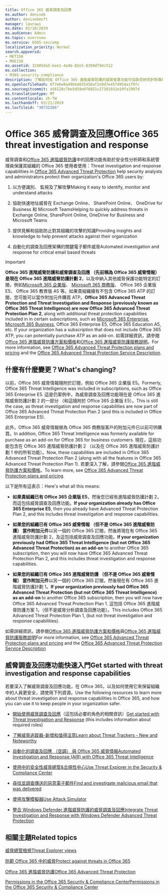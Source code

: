 ```yaml
---
title: Office 365 威脅調查及回應
ms.author: deniseb
author: denisebmsft
manager: laurawi
ms.date: 03/18/2019
ms.audience: Admin
ms.topic: overview
ms.service: O365-seccomp
localization_priority: Normal
search.appverid:
- MET150
- MOE150
ms.assetid: 32405da5-bee1-4a4b-82e5-8399df94c512
ms.collection:
- M365-security-compliance
description: 了解如何在 Office 365 進階威脅防護的威脅智慧功能可協助您研究針對貴組織的潛在威脅、 回應惡意程式碼、 網路釣魚和其他 Office 365 已經偵測出代表您的攻擊，搜尋的威脅指標。
ms.openlocfilehash: 6f7e6e0a49bb4035458af2e9d7e45fd954a1f9fc
ms.sourcegitcommit: a56128c7be5d59e976851c27301031e19fa1997d
ms.translationtype: MT
ms.contentlocale: zh-TW
ms.lasthandoff: 03/21/2019
ms.locfileid: "30732266"
---
```

# <a name="office-365-threat-investigation-and-response"></a><span data-ttu-id="3ebd9-103">Office 365 威脅調查及回應</span><span class="sxs-lookup"><span data-stu-id="3ebd9-103">Office 365 threat investigation and response</span></span>

<span data-ttu-id="3ebd9-104">威脅調查和[Office 365 進階威脅防護](office-365-atp.md)中的回應功能有助於安全性分析師和系統管理員保護其組織的 Office 365 使用者使用：</span><span class="sxs-lookup"><span data-stu-id="3ebd9-104">Threat investigation and response capabilities in [Office 365 Advanced Threat Protection](office-365-atp.md) help security analysts and administrators protect their organization's Office 365 users by:</span></span>
  
1. <span data-ttu-id="3ebd9-105">以方便識別、 監視及了解攻擊</span><span class="sxs-lookup"><span data-stu-id="3ebd9-105">Making it easy to identify, monitor and understand attacks</span></span>
    
2. <span data-ttu-id="3ebd9-106">協助快速地址威脅在 Exchange Online、 SharePoint Online、 OneDrive for Business 和 Microsoft Teams</span><span class="sxs-lookup"><span data-stu-id="3ebd9-106">Helping to quickly address threats in Exchange Online, SharePoint Online, OneDrive for Business and Microsoft Teams</span></span>
    
3. <span data-ttu-id="3ebd9-107">提供見解和協助防止對其組織的攻擊的知識</span><span class="sxs-lookup"><span data-stu-id="3ebd9-107">Providing insights and knowledge to help prevent attacks against their organization</span></span>

4. <span data-ttu-id="3ebd9-108">自動化的調查及回應架構的關鍵電子郵件威脅</span><span class="sxs-lookup"><span data-stu-id="3ebd9-108">Automated investigation and response for critical email based threats</span></span>
    
> [!IMPORTANT]
> <span data-ttu-id="3ebd9-109">**Office 365 進階威脅防護和威脅調查及回應 （先前稱為 Office 365 威脅情報） 是現在 Office 365 進階威脅防護計劃 2**，以及中納入其他威脅保護功能特定的訂閱，例如[Microsoft 365 企業版](https://www.microsoft.com/microsoft-365/enterprise/home)、 [Microsoft 365 商務版](https://www.microsoft.com/microsoft-365/business)、 Office 365 企業版 E5、 Office 365 教育版 A5 等。如果貴組織擁有不包含 Office 365 ATP 的訂閱，您可能可以當作附加元件購買 ATP。</span><span class="sxs-lookup"><span data-stu-id="3ebd9-109">**Office 365 Advanced Threat Protection and Threat Investigation and Response (previously known as Office 365 Threat Intelligence) are now Office 365 Advanced Threat Protection Plan 2**, along with additional threat protection capabilities included in in certain subscriptions, such as [Microsoft 365 Enterprise](https://www.microsoft.com/microsoft-365/enterprise/home), [Microsoft 365 Business](https://www.microsoft.com/microsoft-365/business), Office 365 Enterprise E5, Office 365 Education A5, etc. If your organization has a subscription that does not include Office 365 ATP, you can potentially purchase ATP as an add-on.</span></span> <span data-ttu-id="3ebd9-110">如需詳細資訊，請參閱[Office 365 進階威脅防護方案和價格](https://products.office.com/exchange/advance-threat-protection)和[Office 365 進階威脅防護服務說明](https://docs.microsoft.com/office365/servicedescriptions/office-365-advanced-threat-protection-service-description#whats-new-in-office-365-advanced-threat-protection-atp)。</span><span class="sxs-lookup"><span data-stu-id="3ebd9-110">For more information, see [Office 365 Advanced Threat Protection plans and pricing](https://products.office.com/exchange/advance-threat-protection) and the [Office 365 Advanced Threat Protection Service Description](https://docs.microsoft.com/office365/servicedescriptions/office-365-advanced-threat-protection-service-description#whats-new-in-office-365-advanced-threat-protection-atp).</span></span> 
  
## <a name="whats-changing"></a><span data-ttu-id="3ebd9-111">什麼有什麼變更？</span><span class="sxs-lookup"><span data-stu-id="3ebd9-111">What's changing?</span></span>

<span data-ttu-id="3ebd9-112">以前，Office 365 威脅情報隨附於訂閱，例如 Office 365 企業版 E5。</span><span class="sxs-lookup"><span data-stu-id="3ebd9-112">Formerly, Office 365 Threat Intelligence was included in subscriptions, such as Office 365 Enterprise E5.</span></span> <span data-ttu-id="3ebd9-113">這是仍案例中，為威脅調查及回應功能現在是 Office 365 進階威脅防護計劃 2 的一部分 （和這隨附於 Office 365 企業版 E5）。</span><span class="sxs-lookup"><span data-stu-id="3ebd9-113">This is still the case, as threat investigation and response capabilities are now part of Office 365 Advanced Threat Protection Plan 2 (and this is included in Office 365 Enterprise E5).</span></span> 

<span data-ttu-id="3ebd9-114">此外，Office 365 威脅情報做為 Office 365 商務版客戶的附加元件已以前可供購買。</span><span class="sxs-lookup"><span data-stu-id="3ebd9-114">In addition, Office 365 Threat Intelligence was formerly available for purchase as an add-on for Office 365 for business customers.</span></span> <span data-ttu-id="3ebd9-115">現在，這些功能包含在 Office 365 進階威脅防護計劃 2 （以及在 Office 365 進階威脅防護計劃 1 中的所有功能）。</span><span class="sxs-lookup"><span data-stu-id="3ebd9-115">Now, these capabilities are included in Office 365 Advanced Threat Protection Plan 2 (along with all the features in Office 365 Advanced Threat Protection Plan 1).</span></span> <span data-ttu-id="3ebd9-116">若要深入了解，請參閱[Office 365 進階威脅防護方案和價格](https://products.office.com/exchange/advance-threat-protection)。</span><span class="sxs-lookup"><span data-stu-id="3ebd9-116">To learn more, see [Office 365 Advanced Threat Protection plans and pricing](https://products.office.com/exchange/advance-threat-protection).</span></span>

<span data-ttu-id="3ebd9-117">以下是所有這表示：</span><span class="sxs-lookup"><span data-stu-id="3ebd9-117">Here's what all this means:</span></span>

- <span data-ttu-id="3ebd9-118">**如果貴組織已有 Office 365 企業版 E5**，然後您已經有進階威脅防護計劃 2，而這包括威脅調查及回應功能。</span><span class="sxs-lookup"><span data-stu-id="3ebd9-118">**If your organization already has Office 365 Enterprise E5**, then you already have Advanced Threat Protection Plan 2, and this includes threat investigation and response capabilities.</span></span>

- <span data-ttu-id="3ebd9-119">**如果您的組織已有 Office 365 威脅情報 （但不是 Office 365 進階威脅防護） 當作附加元件**以另一個的 Office 365 訂閱，然後將現在有 Office 365 進階威脅防護計劃 2，及這包括威脅調查及回應功能。</span><span class="sxs-lookup"><span data-stu-id="3ebd9-119">**If your organization previously had Office 365 Threat Intelligence (but not Office 365 Advanced Threat Protection) as an add-on** to another Office 365 subscription, then you will now have Office 365 Advanced Threat Protection Plan 2, and this includes threat investigation and response capabilities.</span></span> 

- <span data-ttu-id="3ebd9-120">**如果您的組織已有 Office 365 進階威脅防護 （但不是 Office 365 威脅情報） 當作附加元件**以另一個的 Office 365 訂閱，然後現在有 Office 365 進階威脅防護計劃 1。</span><span class="sxs-lookup"><span data-stu-id="3ebd9-120">**If your organization previously had Office 365 Advanced Threat Protection (but not Office 365 Threat Intelligence) as an add-on** to another Office 365 subscription, then you will now have Office 365 Advanced Threat Protection Plan 1.</span></span> <span data-ttu-id="3ebd9-121">這包括 Office 365 進階威脅防護方案 1，（但不是威脅分析調查及回應功能）。</span><span class="sxs-lookup"><span data-stu-id="3ebd9-121">This includes Office 365 Advanced Threat Protection Plan 1, (but not threat investigation and response capabilities).</span></span>

<span data-ttu-id="3ebd9-122">如需詳細資訊，請參閱[Office 365 進階威脅防護方案和價格](https://products.office.com/exchange/advance-threat-protection)與[Office 365 進階威脅防護服務說明](https://docs.microsoft.com/office365/servicedescriptions/office-365-advanced-threat-protection-service-description#whats-new-in-office-365-advanced-threat-protection-atp)</span><span class="sxs-lookup"><span data-stu-id="3ebd9-122">For more information, see [Office 365 Advanced Threat Protection plans and pricing](https://products.office.com/exchange/advance-threat-protection) and the [Office 365 Advanced Threat Protection Service Description](https://docs.microsoft.com/office365/servicedescriptions/office-365-advanced-threat-protection-service-description#whats-new-in-office-365-advanced-threat-protection-atp)</span></span>

## <a name="get-started-with-threat-investigation-and-response-capabilities"></a><span data-ttu-id="3ebd9-123">威脅調查及回應功能快速入門</span><span class="sxs-lookup"><span data-stu-id="3ebd9-123">Get started with threat investigation and response capabilities</span></span>

<span data-ttu-id="3ebd9-124">若要深入了解威脅調查及回應功能，在 Office 365，以及如何使用它來保留組織中的人員更安全，請使用下列資源。</span><span class="sxs-lookup"><span data-stu-id="3ebd9-124">Use the following resources to learn more about threat investigation and response capabilities in Office 365, and how you can use it to keep people in your organization safer.</span></span>
  
- <span data-ttu-id="3ebd9-125">[開始使用威脅調查及回應](get-started-with-ti.md)（這包括必要的角色的相關資訊）</span><span class="sxs-lookup"><span data-stu-id="3ebd9-125">[Get started with Threat Investigation and Response](get-started-with-ti.md) (this includes information about required roles)</span></span> 
    
- [<span data-ttu-id="3ebd9-126">了解威脅追蹤器-新增和值得注意</span><span class="sxs-lookup"><span data-stu-id="3ebd9-126">Learn about Threat Trackers - New and Noteworthy</span></span>](threat-trackers.md)

- [<span data-ttu-id="3ebd9-127">自動化的調查及回應 （空調） 與 Office 365 威脅情報</span><span class="sxs-lookup"><span data-stu-id="3ebd9-127">Automated Investigation and Response (AIR) with Office 365 Threat Intelligence</span></span>](automated-investigation-response-office.md)

- [<span data-ttu-id="3ebd9-128">使用中的安全性威脅總管&amp;合規性中心</span><span class="sxs-lookup"><span data-stu-id="3ebd9-128">Use Threat Explorer in the Security &amp; Compliance Center</span></span>](use-explorer-in-security-and-compliance.md)
    
- [<span data-ttu-id="3ebd9-129">尋找並調查傳送的惡意電子郵件</span><span class="sxs-lookup"><span data-stu-id="3ebd9-129">Find and investigate malicious email that was delivered</span></span>](investigate-malicious-email-that-was-delivered.md)
    
- [<span data-ttu-id="3ebd9-130">使用攻擊模擬器</span><span class="sxs-lookup"><span data-stu-id="3ebd9-130">Use Attack Simulator</span></span>](attack-simulator.md)
    
- [<span data-ttu-id="3ebd9-131">整合 Windows Defender 進階威脅防護的威脅調查及回應</span><span class="sxs-lookup"><span data-stu-id="3ebd9-131">Integrate Threat Investigation and Response with Windows Defender Advanced Threat Protection</span></span>](integrate-office-365-ti-with-wdatp.md)
    
## <a name="related-topics"></a><span data-ttu-id="3ebd9-132">相關主題</span><span class="sxs-lookup"><span data-stu-id="3ebd9-132">Related topics</span></span>

[<span data-ttu-id="3ebd9-133">威脅總管檢視</span><span class="sxs-lookup"><span data-stu-id="3ebd9-133">Threat Explorer views</span></span>](threat-explorer-views.md)

[<span data-ttu-id="3ebd9-134">防範 Office 365 中的威脅</span><span class="sxs-lookup"><span data-stu-id="3ebd9-134">Protect against threats in Office 365</span></span>](protect-against-threats.md)
  
[<span data-ttu-id="3ebd9-135">Office 365 進階威脅防護</span><span class="sxs-lookup"><span data-stu-id="3ebd9-135">Office 365 Advanced Threat Protection</span></span>](office-365-atp.md)
  
[<span data-ttu-id="3ebd9-136">Permissions in the Office 365 Security &amp; Compliance Center</span><span class="sxs-lookup"><span data-stu-id="3ebd9-136">Permissions in the Office 365 Security &amp; Compliance Center</span></span>](permissions-in-the-security-and-compliance-center.md)
 
